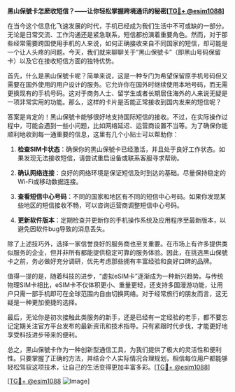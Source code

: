 **黑山保號卡怎麽收短信？——让你轻松掌握跨境通讯的秘密[[TG💪+ @esim1088](https://t.me/s/esim1088)]**

在当今这个信息化飞速发展的时代，手机已经成为我们生活中不可或缺的一部分。无论是日常交流、工作沟通还是紧急联系，短信都扮演着重要角色。然而，对于那些经常需要跨国使用手机的人来说，如何正确接收来自不同国家的短信，却可能是一个让人头疼的问题。今天，我们就来聊聊关于“黑山保號卡”（即黑山号码保留卡）以及它在接收短信方面的独特优势。

首先，什么是黑山保號卡呢？简单来说，这是一种专门为希望保留原手机号码但又需要在国外使用的用户设计的服务。它允许你在国外时继续使用本地号码，而无需更换现有的手机号码。这对于商务人士、留学生或者长期居住海外的人来说无疑是一项非常实用的功能。那么，这样的卡片是否能正常接收到国内发来的短信呢？

答案是肯定的！黑山保號卡能够很好地支持国际短信的接收。不过，在实际操作过程中，可能会遇到一些小问题，比如网络延迟、运营商设置不当等。为了确保你能顺利地收到每一通重要的信息，这里有几个小贴士可以帮助你：

1. **检查SIM卡状态**：确保你的黑山保號卡已经激活，并且处于良好工作状态。如果发现无法接收短信，请尝试重启设备或联系客服寻求帮助。
   
2. **确认网络连接**：良好的网络环境是保证短信及时到达的基础。尽量保持稳定的Wi-Fi或移动数据连接。

3. **查看短信中心号码**：不同的国家和地区有不同的短信中心号码。如果你发现某些地区的短信接收不畅，可以咨询运营商调整短信中心号码。

4. **更新软件版本**：定期检查并更新你的手机操作系统及应用程序至最新版本，以避免因软件bug导致的消息丢失。

除了上述技巧外，选择一家信誉良好的服务商也至关重要。在市场上有许多提供类似服务的企业，但并非所有都能提供稳定可靠的服务体验。因此，在挑选黑山保號卡之前，务必做好充分调研，优先考虑那些拥有丰富经验和良好口碑的品牌。

值得一提的是，随着科技的进步，“虚拟eSIM卡”逐渐成为一种新兴趋势。与传统物理SIM卡相比，eSIM卡不仅体积更小、重量更轻，还支持多国漫游功能，让用户只需一部手机即可在全球范围内自由切换网络。对于经常旅行的朋友而言，这无疑是一种更加便捷的选择。

最后，无论你是初次接触此类服务的新手，还是已经有一定经验的老手，都不要忘记定期关注官方平台发布的最新资讯和技术指导。只有紧跟时代步伐，才能更好地享受科技进步带来的便利。

总之，黑山保號卡作为一种创新型通信工具，为我们提供了极大的灵活性和便利性。只要掌握了正确的方法，并结合个人实际情况合理规划，相信每位用户都能够轻松驾驭这项技术，让自己的生活变得更加丰富多彩。[[TG💪+ @esim1088](https://t.me/s/esim1088)]

[[TG💪+ @esim1088](https://t.me/s/esim1088) ![Image](https://i.postimg.cc/4NQfJmqS/Snipaste-2025-05-13-00-14-12.png)]